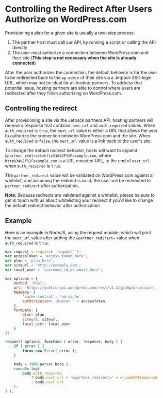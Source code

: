 # Controlling the Redirect After Users Authorize on WordPress.com

Provisioning a plan for a given site is usually a two-step process:

1) The partner host must call our API, by running a script or calling the API directly
2) The user must authorize a connection between WordPress.com and their site (**This step is not necessary when the site is already connected**)

After the user authorizes the connection, the default behavior is for the user to be redirected back to the `wp-admin` of their site via a Jetpack SSO login URL, which may not be ideal for all hosting partners. To address that potential issue, hosting partners are able to control where users are redirected after they finish authorizing on WordPress.com.

## Controlling the redirect

After provisioning a site via the Jetpack partners API, hosting partners will receive a response that contains `next_url` and `auth_required` values. When `auth_required` is `true`, the `next_url` value is either a URL that allows the user to authorize the connection between WordPress.com and the site. When `auth_required` is `false`, the `next_url` value is a link back to the user's site.

To change the default redirect behavior, hosts will want to append `&partner_redirect=http%3A%2F%2Fexample.com`, where `http%3A%2F%2Fexample.com` is a URL encoded URL, to the end of `next_url` when `auth_required` is `true`.

The `partner_redirect` value will be validated on WordPress.com against a whitelist, and assuming the redirect is valid, the user will be redirected to `partner_redirect` after authorization.

**Note:** Because redirects are validated against a whitelist, please be sure to get in touch with us about whitelisting your redirect if you'd like to change the default redirect behavior after authorization.

## Example

Here is an example in NodeJS, using the request module, which will print the `next_url` value after adding the `&partner_redirect=` value when `auth_required` is `true`.

```js
var request = require( 'request' );
var accessToken = 'access_token_here';
var plan = 'plan_here';
var siteurl = 'http://example.com';
var local_user = 'username_id_or_email_here';

var options = {
    method: 'POST',
    url: 'https://public-api.wordpress.com/rest/v1.3/jpphp/provision',
    headers: {
        'cache-control': 'no-cache',
        authorization: 'Bearer ' + accessToken,
    },
    formData: {
        plan: plan,
        siteurl: siteurl,
        local_user: local_user
    }
};

request( options, function ( error, response, body ) {
    if ( error ) {
        throw new Error( error );
    }

    body = JSON.parse( body );
    console.log(
        body.auth_required
            ? body.next_url + '&partner_redirect=' + encodeURIComponent( 'http://example.com' )
            : body.next_url
    );
} );
```
